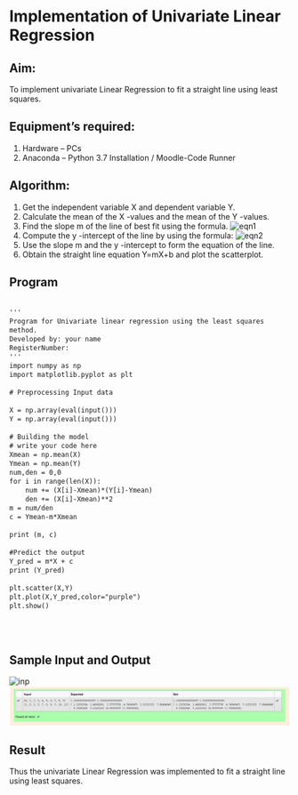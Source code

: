 # Implementation of Univariate Linear Regression
## Aim:
To implement univariate Linear Regression to fit a straight line using least squares.
## Equipment’s required:
1.	Hardware – PCs
2.	Anaconda – Python 3.7 Installation / Moodle-Code Runner
## Algorithm:
1.	Get the independent variable X and dependent variable Y.
2.	Calculate the mean of the X -values and the mean of the Y -values.
3.	Find the slope m of the line of best fit using the formula.
 ![eqn1](./eq1.jpg)
4.	Compute the y -intercept of the line by using the formula:
![eqn2](./eq2.jpg)  
5.	Use the slope m and the y -intercept to form the equation of the line.
6.	Obtain the straight line equation Y=mX+b and plot the scatterplot.
## Program
```

''' 
Program for Univariate linear regression using the least squares method.
Developed by: your name
RegisterNumber: 
'''
import numpy as np
import matplotlib.pyplot as plt

# Preprocessing Input data

X = np.array(eval(input()))
Y = np.array(eval(input()))

# Building the model
# write your code here
Xmean = np.mean(X)
Ymean = np.mean(Y)
num,den = 0,0
for i in range(len(X)):
    num += (X[i]-Xmean)*(Y[i]-Ymean)
    den += (X[i]-Xmean)**2
m = num/den
c = Ymean-m*Xmean
    
print (m, c)

#Predict the output
Y_pred = m*X + c
print (Y_pred)

plt.scatter(X,Y)
plt.plot(X,Y_pred,color="purple")
plt.show()




```
## Sample Input and Output
![inp](./input.jpg)
![op](./ex9.png)
## Result
Thus the univariate Linear Regression was implemented to fit a straight line using least squares.

